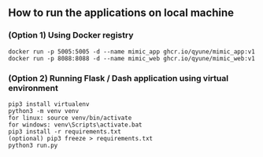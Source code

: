 ## How to run the applications on local machine <br>
### (Option 1) Using Docker registry
```
docker run -p 5005:5005 -d --name mimic_app ghcr.io/qyune/mimic_app:v1
docker run -p 8088:8088 -d --name mimic_web ghcr.io/qyune/mimic_web:v1
```

### (Option 2) Running Flask / Dash application using virtual environment
```
pip3 install virtualenv
python3 -m venv venv
for linux: source venv/bin/activate
for windows: venv\Scripts\activate.bat
pip3 install -r requirements.txt
(optional) pip3 freeze > requirements.txt
python3 run.py
```
